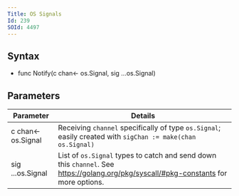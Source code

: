 ```yaml
---
Title: OS Signals
Id: 239
SOId: 4497
---
```

## Syntax
- func Notify(c chan<- os.Signal, sig ...os.Signal)

## Parameters
|Parameter | Details |
|----------|--------|
| c chan<- os.Signal | Receiving `channel` specifically of type `os.Signal`; easily created with `sigChan := make(chan os.Signal)` |
| sig ...os.Signal | List of `os.Signal` types to catch and send down this `channel`. See https://golang.org/pkg/syscall/#pkg-constants for more options.
